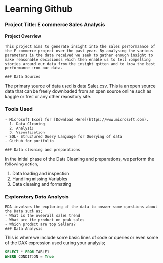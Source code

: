 # Learning Github

### Project Title: E commerce Sales Analysis

#### Project Overview
```
This project aims to generate insight into the sales performaance of the E commerce project over the past year. By analysing the various parameters in the data received we seek to gather enough insight to make reasonable decisionss which then enable us to tell compelling stories around our data from the insight gotten and to know the best performance from our data.

### Data Sources
```
The primary source of data used is data Sales.csv. This ia an open source data that can be freely downloaded from an open source online such as kaggle or fred or any other repository site.

### Tools Used
```
- Microsoft Excel for [Download Here](https://www.microsoft.com).
  1. Data Cleaning
  2. Analysis
  3. Visualization
- SQL- Structured Query Language for Querying of data
- GitHub for porifolio

### Data cleaning and preparations
```
In the initial phase of the Data Cleaning and preparations, we perform the following action;
1. Data loading and inspection
2. Handling missing Variables
3. Data cleaning and formatting

### Exploratory Data Analysis
```
EDA involves the exploring of the data to answer some questions about the Data such as;
- What is the oveerall sales trend
- What are the product on peak sales
- Which product are top Sellers?
### Data Analysis
```
This is where we include some basic lines of code or queries or even some of the DAX expression used during your analysis;

  ```SQL
  SELECT * FROM TABLE1
  WHERE CONDITION = True
  ```
